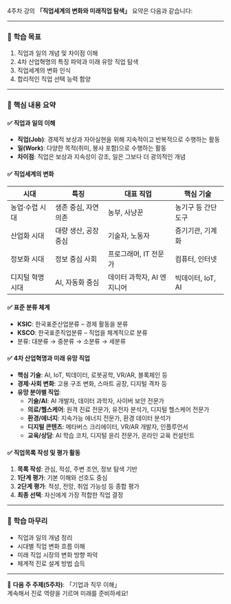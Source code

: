 4주차 강의 **「직업세계의 변화와 미래직업 탐색」** 요약은 다음과 같습니다:

---

### 🔹 **학습 목표**
1. 직업과 일의 개념 및 차이점 이해
2. 4차 산업혁명의 특징 파악과 미래 유망 직업 탐색
3. 직업세계의 변화 인식
4. 합리적인 직업 선택 능력 함양

---

### 🔹 **핵심 내용 요약**

#### ✅ **직업과 일의 이해**
- **직업(Job)**: 경제적 보상과 자아실현을 위해 지속적이고 반복적으로 수행하는 활동
- **일(Work)**: 다양한 목적(취미, 봉사 포함)으로 수행하는 활동
- **차이점**: 직업은 보상과 지속성이 강조, 일은 그보다 더 광의적인 개념

#### ✅ **직업세계의 변화**
| 시대 | 특징 | 대표 직업 | 핵심 기술 |
|------|------|-----------|------------|
| 농업·수렵 시대 | 생존 중심, 자연 의존 | 농부, 사냥꾼 | 농기구 등 간단 도구 |
| 산업화 시대 | 대량 생산, 공장 중심 | 기술자, 노동자 | 증기기관, 기계화 |
| 정보화 시대 | 정보 중심 사회 | 프로그래머, IT 전문가 | 컴퓨터, 인터넷 |
| 디지털 혁명 시대 | AI, 자동화 중심 | 데이터 과학자, AI 엔지니어 | 빅데이터, IoT, AI |

#### ✅ **표준 분류 체계**
- **KSIC**: 한국표준산업분류 – 경제 활동을 분류
- **KSCO**: 한국표준직업분류 – 직업을 체계적으로 분류
- 분류: 대분류 → 중분류 → 소분류 → 세분류

#### ✅ **4차 산업혁명과 미래 유망 직업**
- **핵심 기술**: AI, IoT, 빅데이터, 로봇공학, VR/AR, 블록체인 등
- **경제·사회 변화**: 고용 구조 변화, 스마트 공장, 디지털 격차 등
- **유망 분야별 직업**:
  - **기술/AI**: AI 개발자, 데이터 과학자, 사이버 보안 전문가
  - **의료/헬스케어**: 원격 진료 전문가, 유전자 분석가, 디지털 헬스케어 전문가
  - **환경/에너지**: 지속가능 에너지 전문가, 환경 데이터 분석가
  - **디지털 콘텐츠**: 메타버스 크리에이터, VR/AR 개발자, 인플루언서
  - **교육/상담**: AI 학습 코치, 디지털 윤리 전문가, 온라인 교육 컨설턴트

#### ✅ **직업목록 작성 및 평가 활동**
1. **목록 작성**: 관심, 적성, 주변 조언, 정보 탐색 기반
2. **1단계 평가**: 기본 이해와 선호도 중심
3. **2단계 평가**: 적성, 전망, 취업 가능성 등 종합 평가
4. **최종 선택**: 자신에게 가장 적합한 직업 결정

---

### 🔹 **학습 마무리**
- 직업과 일의 개념 정리
- 시대별 직업 변화 흐름 이해
- 미래 직업 시장의 변화 방향 파악
- 체계적 진로 설계 방법 습득

---

📌 **다음 주 주제(5주차)**: 「기업과 직무 이해」  
계속해서 진로 역량을 기르며 미래를 준비하세요!
